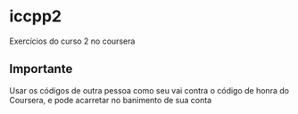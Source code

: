 # iccpp2
Exercícios do curso 2 no coursera

## Importante
Usar os códigos de outra pessoa como seu vai contra o código de honra do Coursera, e pode acarretar no banimento de sua conta
